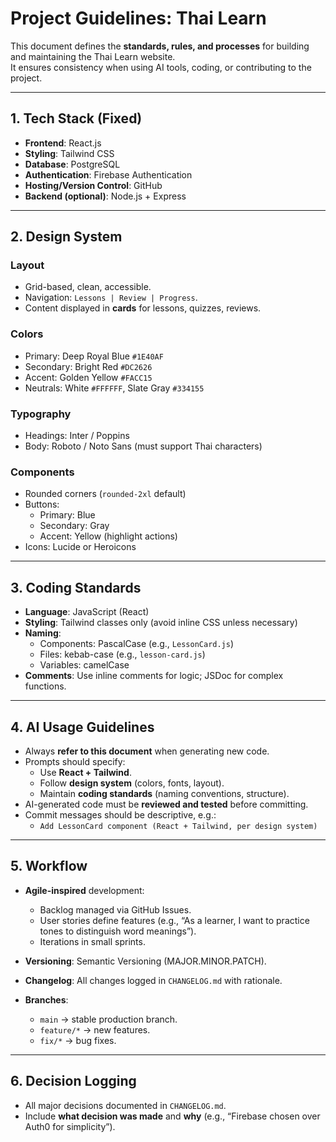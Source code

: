 # Project Guidelines: Thai Learn

This document defines the **standards, rules, and processes** for building and maintaining the Thai Learn website.  
It ensures consistency when using AI tools, coding, or contributing to the project.  

---

## 1. Tech Stack (Fixed)
- **Frontend**: React.js  
- **Styling**: Tailwind CSS  
- **Database**: PostgreSQL  
- **Authentication**: Firebase Authentication  
- **Hosting/Version Control**: GitHub  
- **Backend (optional)**: Node.js + Express  

---

## 2. Design System
### Layout
- Grid-based, clean, accessible.  
- Navigation: `Lessons | Review | Progress`.  
- Content displayed in **cards** for lessons, quizzes, reviews.  

### Colors
- Primary: Deep Royal Blue `#1E40AF`  
- Secondary: Bright Red `#DC2626`  
- Accent: Golden Yellow `#FACC15`  
- Neutrals: White `#FFFFFF`, Slate Gray `#334155`  

### Typography
- Headings: Inter / Poppins  
- Body: Roboto / Noto Sans (must support Thai characters)  

### Components
- Rounded corners (`rounded-2xl` default)  
- Buttons:  
  - Primary: Blue  
  - Secondary: Gray  
  - Accent: Yellow (highlight actions)  
- Icons: Lucide or Heroicons  

---

## 3. Coding Standards
- **Language**: JavaScript (React)  
- **Styling**: Tailwind classes only (avoid inline CSS unless necessary)  
- **Naming**:  
  - Components: PascalCase (e.g., `LessonCard.js`)  
  - Files: kebab-case (e.g., `lesson-card.js`)  
  - Variables: camelCase  
- **Comments**: Use inline comments for logic; JSDoc for complex functions.  

---

## 4. AI Usage Guidelines
- Always **refer to this document** when generating new code.  
- Prompts should specify:  
  - Use **React + Tailwind**.  
  - Follow **design system** (colors, fonts, layout).  
  - Maintain **coding standards** (naming conventions, structure).  
- AI-generated code must be **reviewed and tested** before committing.  
- Commit messages should be descriptive, e.g.:
  - `Add LessonCard component (React + Tailwind, per design system)`  

---

## 5. Workflow
- **Agile-inspired** development:  
  - Backlog managed via GitHub Issues.  
  - User stories define features (e.g., “As a learner, I want to practice tones to distinguish word meanings”).  
  - Iterations in small sprints.  

- **Versioning**: Semantic Versioning (MAJOR.MINOR.PATCH).  
- **Changelog**: All changes logged in `CHANGELOG.md` with rationale.  
- **Branches**:  
  - `main` → stable production branch.  
  - `feature/*` → new features.  
  - `fix/*` → bug fixes.  

---

## 6. Decision Logging
- All major decisions documented in `CHANGELOG.md`.  
- Include **what decision was made** and **why** (e.g., “Firebase chosen over Auth0 for simplicity”).  
